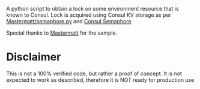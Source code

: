 A python script to obtain a lock on some environment resource that is known to Consul.
Lock is acquired using Consul KV storage as per [Mastermatt/semaphore.py](https://gist.github.com/mastermatt/b570b0dbbdd2181cd3b8d991b1bcecff) and [Consul Semaphore](https://www.consul.io/docs/guides/semaphore.html)

Special thanks to [Mastermatt](https://gist.github.com/mastermatt) for the sample.

# Disclaimer
This is not a 100% verified code, but rather a proof of concept. It is not expected to work as described, therefore it is NOT ready for production use
